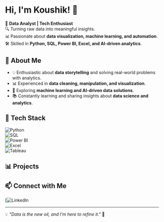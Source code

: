 # Hi, I'm Koushik! 👋  

🚀 **Data Analyst | Tech Enthusiast**  
🔍 Turning raw data into meaningful insights.  
📊 Passionate about **data visualization, machine learning, and automation**.  
🛠️ Skilled in **Python, SQL, Power BI, Excel, and AI-driven analytics**.  

## 📌 About Me  
- 💡 Enthusiastic about **data storytelling** and solving real-world problems with analytics.  
- 📊 Experienced in **data cleaning, manipulation, and visualization**.  
- 🚀 Exploring **machine learning and AI-driven data solutions**.  
- 📚 Constantly learning and sharing insights about **data science and analytics**.  

## 🔧 Tech Stack  
![Python](https://img.shields.io/badge/Python-3776AB?style=for-the-badge&logo=python&logoColor=white)  
![SQL](https://img.shields.io/badge/SQL-4479A1?style=for-the-badge&logo=postgresql&logoColor=white)  
![Power BI](https://img.shields.io/badge/PowerBI-F2C811?style=for-the-badge&logo=powerbi&logoColor=black)  
![Excel](https://img.shields.io/badge/Excel-217346?style=for-the-badge&logo=microsoft-excel&logoColor=white)  
![Tableau](https://img.shields.io/badge/Tableau-E97627?style=for-the-badge&logo=tableau&logoColor=white)  

## 📊 Projects  


## 📫 Connect with Me  
[![LinkedIn](https://www.linkedin.com/in/koushik-m-370b00253)  
 

---

💡 _"Data is the new oil, and I'm here to refine it."_ 🚀  

